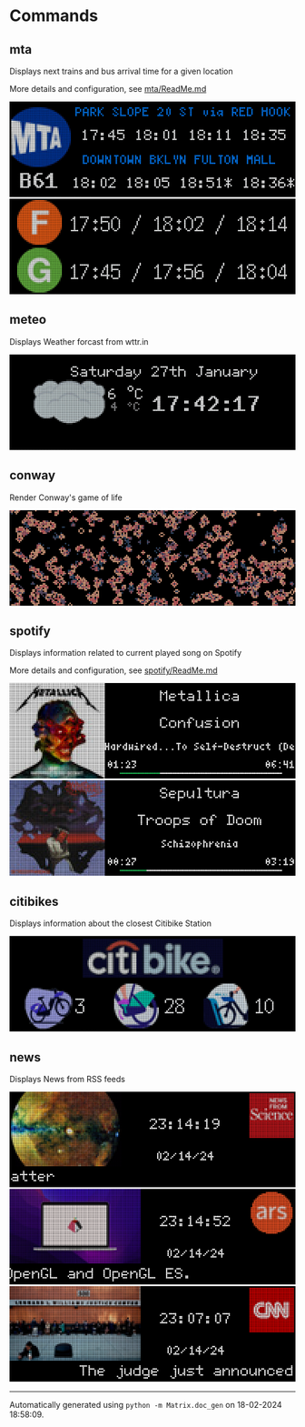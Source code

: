 # Commands

## mta

Displays next trains and bus arrival time for a given location


More details and configuration, see [mta/ReadMe.md](mta/ReadMe.md)

<img src="screenshots/mta2.gif"/>

<img src="screenshots/mta1.gif"/>

## meteo

Displays Weather forcast from wttr.in

<img src="screenshots/meteo1.gif"/>

## conway

Render Conway's game of life

<img src="screenshots/conway1.gif"/>

## spotify

Displays information related to current played song on Spotify


More details and configuration, see [spotify/ReadMe.md](spotify/ReadMe.md)

<img src="screenshots/spotify2.png"/>

<img src="screenshots/spotify1.png"/>

## citibikes

Displays information about the closest Citibike Station

<img src="screenshots/citibikes.gif"/>

## news

Displays News from RSS feeds

<img src="screenshots/news2.png"/>

<img src="screenshots/news1.png"/>

<img src="screenshots/news3.png"/>
<br/><hr/>

Automatically generated using `python -m Matrix.doc_gen` on 18-02-2024 18:58:09.